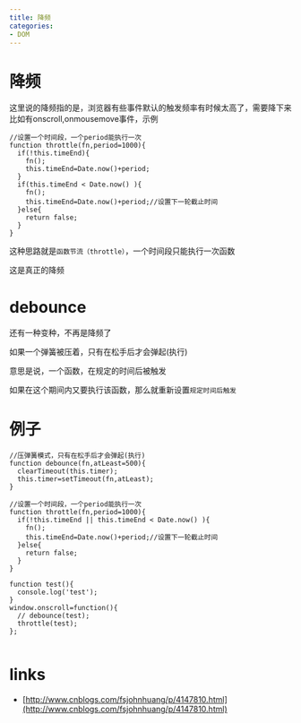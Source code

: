 ```yaml
---
title: 降频
categories: 
- DOM
---
```


# 降频

这里说的降频指的是，浏览器有些事件默认的触发频率有时候太高了，需要降下来
比如有onscroll,onmousemove事件，示例

```
//设置一个时间段，一个period能执行一次
function throttle(fn,period=1000){
  if(!this.timeEnd){
    fn();
    this.timeEnd=Date.now()+period;
  }
  if(this.timeEnd < Date.now() ){
    fn();
    this.timeEnd=Date.now()+period;//设置下一轮截止时间
  }else{
    return false;
  }
}
```
这种思路就是`函数节流（throttle）`，一个时间段只能执行一次函数

这是真正的降频

# debounce

还有一种变种，不再是降频了

如果一个弹簧被压着，只有在松手后才会弹起(执行)

意思是说，一个函数，在规定的时间后被触发

如果在这个期间内又要执行该函数，那么就重新设置`规定时间后触发`



# 例子

```
//压弹簧模式，只有在松手后才会弹起(执行)
function debounce(fn,atLeast=500){
  clearTimeout(this.timer);
  this.timer=setTimeout(fn,atLeast);
}

//设置一个时间段，一个period能执行一次
function throttle(fn,period=1000){
  if(!this.timeEnd || this.timeEnd < Date.now() ){
    fn();
    this.timeEnd=Date.now()+period;//设置下一轮截止时间
  }else{
    return false;
  }
}

function test(){
  console.log('test');
}
window.onscroll=function(){
  // debounce(test);
  throttle(test);
};


```


# links
- [http://www.cnblogs.com/fsjohnhuang/p/4147810.html](http://www.cnblogs.com/fsjohnhuang/p/4147810.html)

